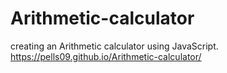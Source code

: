 # Arithmetic-calculator
creating an Arithmetic calculator using JavaScript.
https://pells09.github.io/Arithmetic-calculator/
